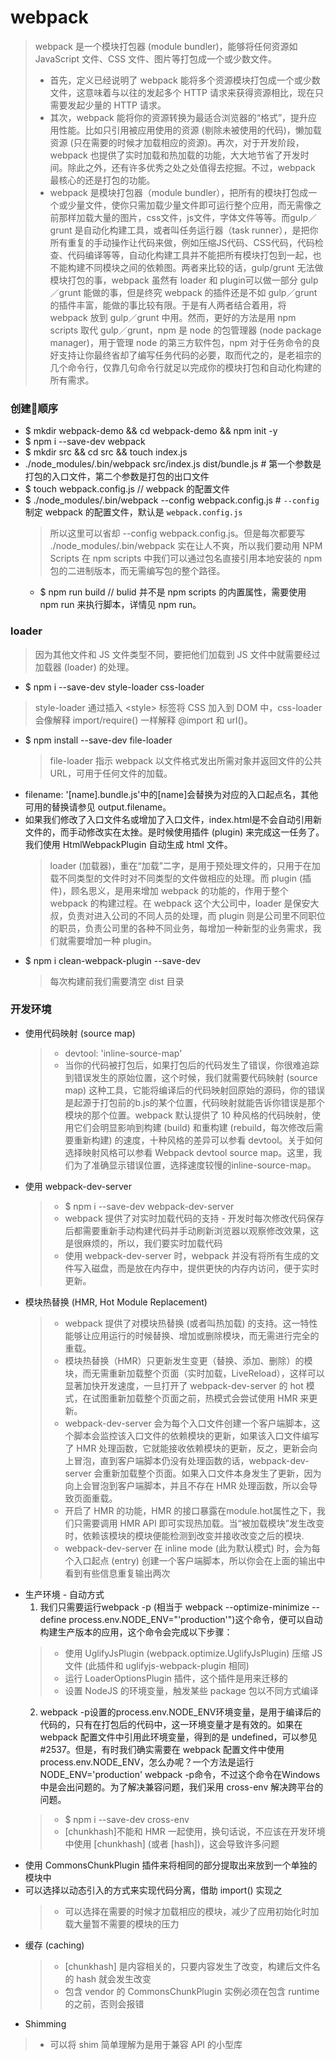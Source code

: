 # webpack
> webpack 是一个模块打包器 (module bundler)，能够将任何资源如 JavaScript 文件、CSS 文件、图片等打包成一个或少数文件。
> * 首先，定义已经说明了 webpack 能将多个资源模块打包成一个或少数文件，这意味着与以往的发起多个 HTTP 请求来获得资源相比，现在只需要发起少量的 HTTP 请求。
> * 其次，webpack 能将你的资源转换为最适合浏览器的“格式”，提升应用性能。比如只引用被应用使用的资源 (剔除未被使用的代码)，懒加载资源 (只在需要的时候才加载相应的资源)。再次，对于开发阶段，webpack 也提供了实时加载和热加载的功能，大大地节省了开发时间。除此之外，还有许多优秀之处之处值得去挖掘。不过，webpack 最核心的还是打包的功能。
> * webpack 是模块打包器（module bundler），把所有的模块打包成一个或少量文件，使你只需加载少量文件即可运行整个应用，而无需像之前那样加载大量的图片，css文件，js文件，字体文件等等。而gulp／grunt 是自动化构建工具，或者叫任务运行器（task runner），是把你所有重复的手动操作让代码来做，例如压缩JS代码、CSS代码，代码检查、代码编译等等，自动化构建工具并不能把所有模块打包到一起，也不能构建不同模块之间的依赖图。两者来比较的话，gulp/grunt 无法做模块打包的事，webpack 虽然有 loader 和 plugin可以做一部分 gulp／grunt 能做的事，但是终究 webpack 的插件还是不如 gulp／grunt 的插件丰富，能做的事比较有限。于是有人两者结合着用，将 webpack 放到 gulp／grunt 中用。然而，更好的方法是用 npm scripts 取代 gulp／grunt，npm 是 node 的包管理器 (node package manager)，用于管理 node 的第三方软件包，npm 对于任务命令的良好支持让你最终省却了编写任务代码的必要，取而代之的，是老祖宗的几个命令行，仅靠几句命令行就足以完成你的模块打包和自动化构建的所有需求。

### 创建顺序
* $ mkdir webpack-demo && cd webpack-demo && npm init -y
* $ npm i --save-dev webpack
* $ mkdir src && cd src && touch index.js
*  ./node_modules/.bin/webpack src/index.js dist/bundle.js # 第一个参数是打包的入口文件，第二个参数是打包的出口文件
* $ touch webpack.config.js  //  webpack 的配置文件
* $ ./node_modules/.bin/webpack --config webpack.config.js # `--config` 制定 webpack 的配置文件，默认是 `webpack.config.js` 
  > 所以这里可以省却 --config webpack.config.js。但是每次都要写 ./node_modules/.bin/webpack 实在让人不爽，所以我们要动用 NPM Scripts
  > 在 npm scripts 中我们可以通过包名直接引用本地安装的 npm 包的二进制版本，而无需编写包的整个路径。
  * $ npm run build // bulid 并不是 npm scripts 的内置属性，需要使用 npm run 来执行脚本，详情见 npm run。

### loader
> 因为其他文件和 JS 文件类型不同，要把他们加载到 JS 文件中就需要经过加载器 (loader) 的处理。

*  $ npm i --save-dev style-loader css-loader
  > style-loader 通过插入 \<style> 标签将 CSS 加入到 DOM 中，css-loader 会像解释 import/require() 一样解释 @import 和 url()。
* $ npm install --save-dev file-loader
  > file-loader 指示 webpack 以文件格式发出所需对象并返回文件的公共URL，可用于任何文件的加载。
* filename: '[name].bundle.js'中的[name]会替换为对应的入口起点名，其他可用的替换请参见 output.filename。
* 如果我们修改了入口文件名或增加了入口文件，index.html是不会自动引用新文件的，而手动修改实在太挫。是时候使用插件 (plugin) 来完成这一任务了。我们使用 HtmlWebpackPlugin 自动生成 html 文件。
  > loader (加载器)，重在“加载”二字，是用于预处理文件的，只用于在加载不同类型的文件时对不同类型的文件做相应的处理。而 plugin (插件)，顾名思义，是用来增加 webpack 的功能的，作用于整个 webpack 的构建过程。在 webpack 这个大公司中，loader 是保安大叔，负责对进入公司的不同人员的处理，而 plugin 则是公司里不同职位的职员，负责公司里的各种不同业务，每增加一种新型的业务需求，我们就需要增加一种 plugin。 
* $ npm i clean-webpack-plugin --save-dev
  > 每次构建前我们需要清空 dist 目录

### 开发环境
  * 使用代码映射 (source map)
    > * devtool: 'inline-source-map'
    > * 当你的代码被打包后，如果打包后的代码发生了错误，你很难追踪到错误发生的原始位置，这个时候，我们就需要代码映射 (source map) 这种工具，它能将编译后的代码映射回原始的源码，你的错误是起源于打包前的b.js的某个位置，代码映射就能告诉你错误是那个模块的那个位置。webpack 默认提供了 10 种风格的代码映射，使用它们会明显影响到构建 (build) 和重构建 (rebuild，每次修改后需要重新构建) 的速度，十种风格的差异可以参看 devtool。关于如何选择映射风格可以参看 Webpack devtool source map。这里，我们为了准确显示错误位置，选择速度较慢的inline-source-map。
  * 使用 webpack-dev-server
    > * $ npm i --save-dev webpack-dev-server
    > * webpack 提供了对实时加载代码的支持 - 开发时每次修改代码保存后都需要重新手动构建代码并手动刷新浏览器以观察修改效果，这是很麻烦的，所以，我们要实时加载代码
    > * 使用 webpack-dev-server 时，webpack 并没有将所有生成的文件写入磁盘，而是放在内存中，提供更快的内存内访问，便于实时更新。
  * 模块热替换 (HMR, Hot Module Replacement)
    > * webpack 提供了对模块热替换 (或者叫热加载) 的支持。这一特性能够让应用运行的时候替换、增加或删除模块，而无需进行完全的重载。
    > * 模块热替换（HMR）只更新发生变更（替换、添加、删除）的模块，而无需重新加载整个页面（实时加载，LiveReload），这样可以显著加快开发速度，一旦打开了 webpack-dev-server 的 hot 模式，在试图重新加载整个页面之前，热模式会尝试使用 HMR 来更新。
    > * webpack-dev-server 会为每个入口文件创建一个客户端脚本，这个脚本会监控该入口文件的依赖模块的更新，如果该入口文件编写了 HMR 处理函数，它就能接收依赖模块的更新，反之，更新会向上冒泡，直到客户端脚本仍没有处理函数的话，webpack-dev-server 会重新加载整个页面。如果入口文件本身发生了更新，因为向上会冒泡到客户端脚本，并且不存在 HMR 处理函数，所以会导致页面重载。
    > * 开启了 HMR 的功能，HMR 的接口暴露在module.hot属性之下，我们只需要调用 HMR API 即可实现热加载。当“被加载模块”发生改变时，依赖该模块的模块便能检测到改变并接收改变之后的模块.
    > * webpack-dev-server 在 inline mode (此为默认模式) 时，会为每个入口起点 (entry) 创建一个客户端脚本，所以你会在上面的输出中看到有些信息重复输出两次
  * 生产环境 - 自动方式
    1. 我们只需要运行webpack -p (相当于 webpack --optimize-minimize --define process.env.NODE_ENV="'production'")这个命令，便可以自动构建生产版本的应用，这个命令会完成以下步骤：
      > * 使用 UglifyJsPlugin (webpack.optimize.UglifyJsPlugin) 压缩 JS 文件 (此插件和 uglifyjs-webpack-plugin 相同)
      > * 运行 LoaderOptionsPlugin 插件，这个插件是用来迁移的
      > * 设置 NodeJS 的环境变量，触发某些 package 包以不同方式编译
    2. webpack -p设置的process.env.NODE_ENV环境变量，是用于编译后的代码的，只有在打包后的代码中，这一环境变量才是有效的。如果在 webpack 配置文件中引用此环境变量，得到的是 undefined，可以参见 #2537。但是，有时我们确实需要在 webpack 配置文件中使用 process.env.NODE_ENV，怎么办呢？一个方法是运行NODE_ENV='production' webpack -p命令，不过这个命令在Windows中是会出问题的。为了解决兼容问题，我们采用 cross-env 解决跨平台的问题。
      > * $ npm i --save-dev cross-env
      > * [chunkhash]不能和 HMR 一起使用，换句话说，不应该在开发环境中使用 [chunkhash] (或者 [hash])，这会导致许多问题
  * 使用 CommonsChunkPlugin 插件来将相同的部分提取出来放到一个单独的模块中
  * 可以选择以动态引入的方式来实现代码分离，借助 import() 实现之
    > * 可以选择在需要的时候才加载相应的模块，减少了应用初始化时加载大量暂不需要的模块的压力
  * 缓存 (caching)
    > * [chunkhash] 是内容相关的，只要内容发生了改变，构建后文件名的 hash 就会发生改变
    > * 包含 vendor 的 CommonsChunkPlugin 实例必须在包含 runtime 的之前，否则会报错
  * Shimming
   > * 可以将 shim 简单理解为是用于兼容 API 的小型库